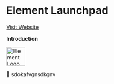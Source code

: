  # Element Launchpad 

 [Visit Website](https://element-final-xi.vercel.app/ "Element Launchpad Website")



**Introduction**  

<img src="https://element-final-xi.vercel.app/static/media/logo.1bde0fae.png" alt="Element Logo" width="50"/>

:small_blue_diamond: sdokafvgnsdkgnv
